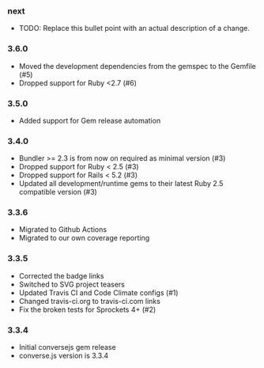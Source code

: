 ### next

* TODO: Replace this bullet point with an actual description of a change.

### 3.6.0

* Moved the development dependencies from the gemspec to the Gemfile (#5)
* Dropped support for Ruby <2.7 (#6)

### 3.5.0

* Added support for Gem release automation

### 3.4.0

* Bundler >= 2.3 is from now on required as minimal version (#3)
* Dropped support for Ruby < 2.5 (#3)
* Dropped support for Rails < 5.2 (#3)
* Updated all development/runtime gems to their latest
  Ruby 2.5 compatible version (#3)

### 3.3.6

* Migrated to Github Actions
* Migrated to our own coverage reporting

### 3.3.5

* Corrected the badge links
* Switched to SVG project teasers
* Updated Travis CI and Code Climate configs (#1)
* Changed travis-ci.org to travis-ci.com links
* Fix the broken tests for Sprockets 4+ (#2)

### 3.3.4

* Initial conversejs gem release
* converse.js version is 3.3.4
